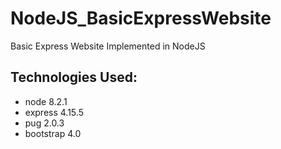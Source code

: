 # NodeJS_BasicExpressWebsite
Basic Express Website Implemented in NodeJS

## Technologies Used:

* node 8.2.1
* express 4.15.5
* pug 2.0.3
* bootstrap 4.0